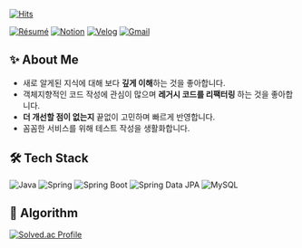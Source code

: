 [![Hits](https://hits.seeyoufarm.com/api/count/incr/badge.svg?url=https%3A%2F%2Fgithub.com%2Fkyukong&count_bg=%23FFE305&title_bg=%23000000&icon=&icon_color=%23050505&title=hits&edge_flat=false)](https://hits.seeyoufarm.com)

[![Résumé](https://img.shields.io/badge/Résumé-018EF5?style=flat&logo=ReadMe&logoColor=white&link=[https://www.rallit.com/resumes/92971@kyb062666/%EA%B9%80%EC%9C%A0%EB%B9%88])](https://www.rallit.com/resumes/92971@kyb062666/%EA%B9%80%EC%9C%A0%EB%B9%88)
[![Notion](https://img.shields.io/badge/Blog-000000?style=flat&logo=Notion&logoColor=white&link=https://kyukong.notion.site/0ee65a20ef614c81943443d433f9d033)](https://kyukong.notion.site/0ee65a20ef614c81943443d433f9d033)
[![Velog](https://img.shields.io/badge/Velog-00B388?style=flat&logo=Velog&logoColor=white&link=https://velog.io/@rudnf003)](https://velog.io/@rudnf003)
[![Gmail](https://img.shields.io/badge/Gmail-EA4335?style=flat&logo=Gmail&logoColor=white&link=mailto:kyb062666@gmail.com)](mailto:kyb062666@gmail.com)
<!-- [![Portfolio](https://img.shields.io/badge/Portfolio-FF5A5F?style=flat&logo=readthedocs&logoColor=white&link=https://kyukong.notion.site/3b5ae0a22faf4266aa484877c2a6ea53?pvs=4)](https://kyukong.notion.site/3b5ae0a22faf4266aa484877c2a6ea53?pvs=4) -->

## ✨ About Me
- 새로 알게된 지식에 대해 보다 **깊게 이해**하는 것을 좋아합니다.
- 객체지향적인 코드 작성에 관심이 많으며 **레거시 코드를 리팩터링** 하는 것을 좋아합니다.
- **더 개선할 점이 없는지** 끝없이 고민하며 빠르게 반영합니다.
- 꼼꼼한 서비스를 위해 테스트 작성을 생활화합니다.

## 🛠 Tech Stack
![Java](https://img.shields.io/badge/Java-007396?style=flat&logo=Java&logoColor=white)
![Spring](https://img.shields.io/badge/Spring-6DB33F?style=flat&logo=Spring&logoColor=white)
![Spring Boot](https://img.shields.io/badge/Spring%20Boot-6DB33F?style=flat&logo=Spring%20Boot&logoColor=white)
![Spring Data JPA](https://img.shields.io/badge/Spring%20Data%20JPA-6DB33F?style=flat&logo=Spring%20Data%20JPA&logoColor=white)
![MySQL](https://img.shields.io/badge/MySQL-4479A1?style=flat&logo=MySQL&logoColor=white)

## 🐾 Algorithm
[![Solved.ac Profile](http://mazassumnida.wtf/api/v2/generate_badge?boj=rudnf003)](https://solved.ac/rudnf003/)
